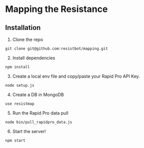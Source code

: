 # Mapping the Resistance 

## Installation 

1. Clone the repo

```
git clone git@github.com:resistbot/mapping.git
```

2. Install dependencies 

```
npm install 
```

3. Create a local env file and copy/paste your Rapid Pro API Key. 
```
node setup.js
```

4. Create a DB in MongoDB
```
use resistmap
```

5. Run the Rapid Pro data pull 
```
node bin/pull_rapidpro_data.js
```

6. Start the server!
```
npm start
```
